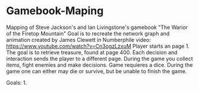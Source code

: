 # Gamebook-Maping
Mapping of Steve Jackson's and Ian Livingstone's gamebook "The Warior of the Firetop Mountain"
Goal is to recreate the network graph and animation created by James Clewett in Numberphile video: https://www.youtube.com/watch?v=Cn3ogzLzxuM
Player starts an page 1. The goal is to retrieve treasure, found at page 400. Each decision and interaction sends the player to a different page. During the game you collect items, fight enemies and make decisions. Game requieres a dice. 
During the game one can either may die or survive, but be unable to finish the game.

Goals:
1. 

